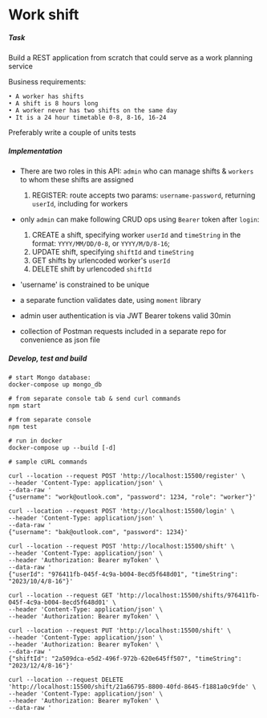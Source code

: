# Work shift

##### Task

Build a REST application from scratch that could serve as a work planning service

Business requirements:

    • A worker has shifts
    • A shift is 8 hours long
    • A worker never has two shifts on the same day
    • It is a 24 hour timetable 0-8, 8-16, 16-24

Preferably write a couple of units tests

##### Implementation

- There are two roles in this API: `admin` who can manage shifts & `workers` to whom these shifts are assigned
  1.  REGISTER: route accepts two params: `username-password`, returning `userId`, including for workers

- only `admin` can make following CRUD ops using `Bearer` token after `login`:

  1.  CREATE a shift, specifying worker `userId` and `timeString` in the format: `YYYY/MM/DD/0-8`, or `YYYY/M/D/8-16`;
  1.  UPDATE shift, specifying `shiftId` and `timeString`
  1.  GET shifts by urlencoded worker's `userId`
  1.  DELETE shift by urlencoded `shiftId`

- 'username' is constrained to be unique
- a separate function validates date, using `moment` library
- admin user authentication is via JWT Bearer tokens valid 30min
- collection of Postman requests  included in a separate repo for convenience as json file

##### Develop, test and build

```
# start Mongo database:
docker-compose up mongo_db

# from separate console tab & send curl commands
npm start

# from separate console
npm test

# run in docker
docker-compose up --build [-d]

# sample cURL commands

curl --location --request POST 'http://localhost:15500/register' \
--header 'Content-Type: application/json' \
--data-raw '
{"username": "work@outlook.com", "password": 1234, "role": "worker"}'

curl --location --request POST 'http://localhost:15500/login' \
--header 'Content-Type: application/json' \
--data-raw '
{"username": "bak@outlook.com", "password": 1234}'

curl --location --request POST 'http://localhost:15500/shift' \
--header 'Content-Type: application/json' \
--header 'Authorization: Bearer myToken' \
--data-raw '
{"userId": "976411fb-045f-4c9a-b004-8ecd5f648d01", "timeString": "2023/10/4/8-16"}'

curl --location --request GET 'http://localhost:15500/shifts/976411fb-045f-4c9a-b004-8ecd5f648d01' \
--header 'Content-Type: application/json' \
--header 'Authorization: Bearer myToken' \

curl --location --request PUT 'http://localhost:15500/shift' \
--header 'Content-Type: application/json' \
--header 'Authorization: Bearer myToken' \
--data-raw '
{"shiftId": "2a509dca-e5d2-496f-972b-620e645ff507", "timeString": "2023/12/4/8-16"}'

curl --location --request DELETE 'http://localhost:15500/shift/21a66795-8800-40fd-8645-f1881a0c9fde' \
--header 'Content-Type: application/json' \
--header 'Authorization: Bearer myToken' \
--data-raw '
```

